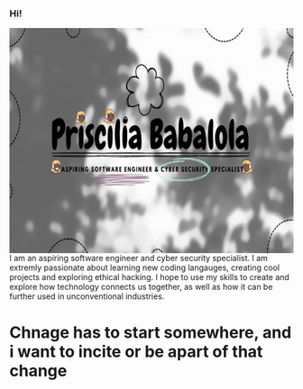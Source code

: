 ### Hi!

<p><img align="right" src="https://github.com/Pris042/Pris042/blob/main/Priscilia Babalola.gif" width"1000" height="400" /></p>

I am an aspiring software engineer and cyber security specialist. I am extremly passionate about learning new coding langauges, creating cool projects and exploring ethical hacking. I hope to use my skills to create and explore how technology connects us together, as well as how it can be further used in unconventional industries. 

#                       Chnage has to start somewhere, and i want to incite or be apart of that change




<!--
**Pris042/Pris042** is a ✨ _special_ ✨ repository because its `README.md` (this file) appears on your GitHub profile.




